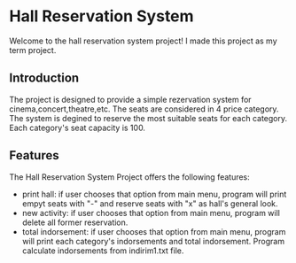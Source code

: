 # Hall Reservation System
Welcome to the hall reservation system project! I made this project as my term project.
## Introduction
The project is designed to provide a simple rezervation system for cinema,concert,theatre,etc. The seats are considered in 4 price category. The system is degined to reserve the most suitable seats for each category. Each category's seat capacity is 100.
## Features
The Hall Reservation System Project offers the following features:
- print hall: if user chooses that option from main menu, program will print empyt seats with "-" and reserve seats with "x" as hall's general look.
- new activity: if user chooses that option from main menu, program will delete all former reservation.
- total indorsement: if user chooses that option from main menu, program will print each category's indorsements and total indorsement. Program calculate indorsements from indirim1.txt file.
